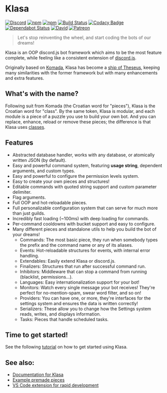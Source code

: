 # Klasa

[![Discord](https://discordapp.com/api/guilds/339942739275677727/embed.png)](https://discordapp.com/invite/h4UYf)
[![npm](https://img.shields.io/npm/v/klasa.svg?maxAge=3600)](https://www.npmjs.com/package/klasa)
[![npm](https://img.shields.io/npm/dt/klasa.svg?maxAge=3600)](https://www.npmjs.com/package/klasa)
[![Build Status](https://travis-ci.org/dirigeants/klasa.svg?branch=master)](https://travis-ci.org/dirigeants/klasa)
[![Codacy Badge](https://api.codacy.com/project/badge/Grade/e7b37b1f57134a5b9e1f43127df64388)](https://www.codacy.com/app/dirigeants/klasa?utm_source=github.com&amp;utm_medium=referral&amp;utm_content=dirigeants/klasa&amp;utm_campaign=Badge_Grade)
[![Dependabot Status](https://api.dependabot.com/badges/status?host=github&repo=dirigeants/klasa)](https://dependabot.com)
[![David](https://img.shields.io/david/dirigeants/klasa.svg?maxAge=3600)](https://david-dm.org/dirigeants/klasa)
[![Patreon](https://img.shields.io/badge/donate-patreon-F96854.svg)](https://www.patreon.com/klasa)

> Let's stop reinventing the wheel, and start coding the bots of our dreams!

Klasa is an OOP discord.js bot framework which aims to be the most feature complete, while feeling like a consistent extension of [discord.js](https://github.com/discordjs/discord.js).

Originally based on [Komada](https://github.com/dirigeants/komada), Klasa has become a [ship of Theseus](https://en.wikipedia.org/wiki/Ship_of_Theseus), keeping many similarities with the former framework but with many enhancements and extra features.

## What's with the name?

Following suit from Komada (the Croatian word for "pieces"), Klasa is the Croatian word for "class". By the same token, Klasa is modular, and each module is a piece of a puzzle you use to build your own bot. And you can replace, enhance, reload or remove these pieces; the difference is that Klasa uses [classes](https://developer.mozilla.org/en-US/docs/Web/JavaScript/Reference/Classes).

## Features

- Abstracted database handler, works with any database, or atomically written JSON (by default).
- Easy and powerful command system, featuring **usage string**, dependent arguments, and custom types.
- Easy and powerful to configure the permission levels system.
- Easy to create your own pieces and structures!
- Editable commands with quoted string support and custom parameter delimiter.
- Flag arguments.
- Full OOP and hot-reloadable pieces.
- Full personalizable configuration system that can serve for much more than just guilds.
- Incredibly fast loading (~100ms) with deep loading for commands.
- Per-command cooldowns with bucket support and easy to configure.
- Many different pieces and standalone utils to help you build the bot of your dreams!
    - Commands: The most basic piece, they run when somebody types the prefix and the command name or any of its aliases.
    - Events: Hot-reloadable structures for events, with internal error handling.
    - Extendables: Easily extend Klasa or discord.js.
    - Finalizers: Structures that run after successful command run.
    - Inhibitors: Middleware that can stop a command from running (blacklist, permissions...).
    - Languages: Easy internationalization support for your bot!
    - Monitors: Watch every single message your bot receives! They're perfect for no-mention-spam, swear word filter, and so on!
    - Providers: You can have one, or more, they're interfaces for the settings system and ensures the data is written correctly!
    - Serializers: These allow you to change how the Settings system reads, writes, and displays information.
    - Tasks: Pieces that handle scheduled tasks.

## Time to get started!

See the following [tutorial](https://klasa.js.org/#/docs/main/stable/Getting%20Started/GettingStarted) on how to get started using Klasa.

## See also:

- [Documentation for Klasa](https://klasa.js.org)
- [Example premade pieces](https://github.com/dirigeants/klasa-pieces)
- [VS Code extension for rapid development](https://marketplace.visualstudio.com/items?itemName=bdistin.klasa-vscode)
